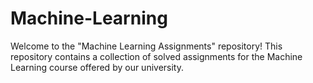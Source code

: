 # Machine-Learning
Welcome to the "Machine Learning Assignments" repository! This repository contains a collection of solved assignments for the Machine Learning course offered by our university. 
